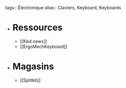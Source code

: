 tags:: Électronique
alias:: Claviers, Keyboard, Keyboards

- # Ressources
  - [[Kbd.news]]
  - [[ErgoMechKeyboard]]
- # Magasins
  - [[Splitkb]]
